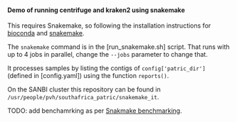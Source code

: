 #### Demo of running centrifuge and kraken2 using snakemake

This requires Snakemake, so following the installation instructions for [bioconda](https://bioconda.github.io/user/install.html)
and [snakemake](https://snakemake.readthedocs.io/en/stable/getting_started/installation.html).

The `snakemake` command is in the [run_snakemake.sh] script. That runs with up to 4 jobs in parallel, change
the `--jobs` parameter to change that.

It processes samples by listing the contigs of `config['patric_dir']` (defined in [config.yaml]) using the function
`reports()`.

On the SANBI cluster this repository can be found in `/usr/people/pvh/southafrica_patric/snakemake_it`.

TODO: add benchamrking as per [Snakmake benchmarking](https://snakemake.readthedocs.io/en/stable/tutorial/additional_features.html).